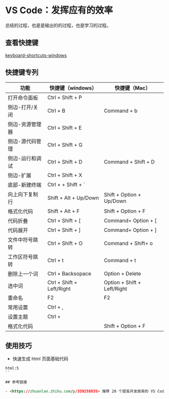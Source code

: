 # VS Code：发挥应有的效率

总结的过程，也是是输出的的过程，也是学习的过程。

## 查看快捷键

[keyboard-shortcuts-windows](https://code.visualstudio.com/shortcuts/keyboard-shortcuts-windows.pdf)

## 快捷键专列

| 功能            | 快捷键（windows）         | 快捷键（Mac）               |
| -------------- | ----------------------- | -------------------------- |
| 打开命令面板    | Ctrl + Shift + P          |                             |
| 侧边-打开/关闭  | Ctrl + B                  | Command + b                 |
| 侧边-资源管理器 | Ctrl + Shift + E          |                             |
| 侧边-源代码管理 | Ctrl + Shift + G          |                             |
| 侧边-运行和调试 | Ctrl + Shift + D          | Command + Shift + D         |
| 侧边-扩展       | Ctrl + Shift + X          |                             |
| 底部-新建终端   | Ctrl + + Shift + \`       |                             |
| 向上向下复制行  | Shift + Alt + Up/Down     | Shift + Option + Up/Down    |
| 格式化代码      | Shift + Alt + F           | Shift + Option + F          |
| 代码折叠        | Ctrl + Shift + [          | Command+ Option + [         |
| 代码展开        | Ctrl + Shift + ]          | Command+ Option + ]         |
| 文件中符号跳转  | Ctrl + Shift + O          | Command + Shift+ o          |
| 工作区符号跳转  | Ctrl + t                  | Command + t                 |
| 删除上一个词    | Ctrl + Backsopace         | Option + Delete             |
| 选中词          | Ctrl + Shift + Left/Right | Option + Shift + Left/Right |
| 重命名          | F2                        | F2                          |
| 常用设置        | Ctrl + ,                  |                             |
| 设置主题|Ctrl +||
| 格式化代码      |                            | Shift + Option + F         |

## 使用技巧

- 快速生成 html 页面基础代码

```html
html:5
``

## 参考链接

- <https://zhuanlan.zhihu.com/p/339258835> 推荐 20 个提高开发效率的 VS Code 快捷键！ - 知乎